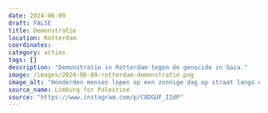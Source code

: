 ```yaml
---
date: 2024-06-09
draft: FALSE
title: Demonstratie
location: Rotterdam
coordinates: 
category: acties
tags: []
description: "Demonstratie in Rotterdam tegen de genocide in Gaza."
image: /images/2024-06-09-rotterdam-demonstratie.png
image_alt: "Honderden mensen lopen op een zonnige dag op straat langs een appartementgebouw en bomen. Zij zwaaien met Palestijnse vlaggen en dragen borden. Op de voorgrond hebben drie mensen beelden in hun armen van bebloede baby's in lijkzakken."
source_name: Limburg for Palestine
source: "https://www.instagram.com/p/C8DGUF_I2dP"
---
```

